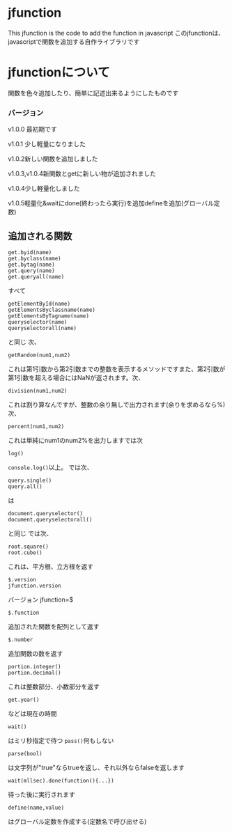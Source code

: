 # jfunction
This jfunction is the code to add the function in javascript
このjfunctionは、javascriptで関数を追加する自作ライブラリです
# jfunctionについて
関数を色々追加したり、簡単に記述出来るようにしたものです
### バージョン
v1.0.0 最初期です

v1.0.1 少し軽量になりました

v1.0.2新しい関数を追加しました

v1.0.3,v1.0.4新関数とgetに新しい物が追加されました

v1.0.4少し軽量化しました

v1.0.5軽量化&waitにdone(終わったら実行)を追加defineを追加(グローバル定数)
## 追加される関数
```
get.byid(name)
get.byclass(name)
get.bytag(name)
get.query(name)
get.queryall(name)
```
すべて
```
getElementById(name)
getElementsByclassname(name)
getElementsByTagname(name)
queryselector(name)
queryselectorall(name)
```
と同じ
次、
```
getRandom(num1,num2)
```
これは第1引数から第2引数までの整数を表示するメソッドですまた、第2引数が第1引数を超える場合にはNaNが返されます。次、
```
division(num1,num2)
```
これは割り算なんですが、整数の余り無しで出力されます(余りを求めるなら%)
次、
```
percent(num1,num2)
```
これは単純にnum1のnum2%を出力しますでは次
```
log()
```
```console.log()```以上。 では次、
```
query.single()
query.all()
```
は
```
document.queryselector()
document.queryselectorall()
```
と同じ では次、
```
root.square()
root.cube()
```
これは、平方根、立方根を返す
```
$.version
jfunction.version
```
バージョン
jfunction=$
```
$.function
```
追加された関数を配列として返す
```
$.number
```
追加関数の数を返す
```
portion.integer()
portion.decimal()
```
これは整数部分、小数部分を返す
```
get.year()
```
などは現在の時間
```
wait()
```
はミリ秒指定で待つ
```pass()```何もしない
```
parse(bool)
```
は文字列が"true"ならtrueを返し、それ以外ならfalseを返します
```
wait(mllsec).done(function(){...})
```
待った後に実行されます
```
define(name,value)
```
はグローバル定数を作成する(定数名で呼び出せる)

